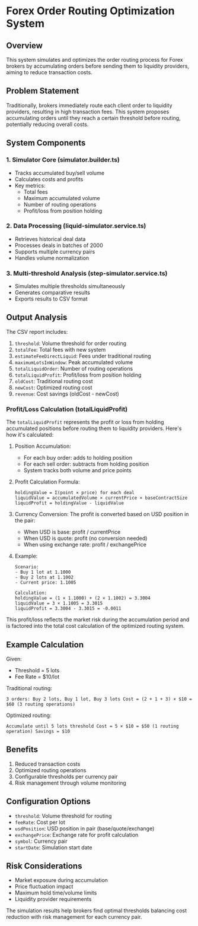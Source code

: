 # Forex Order Routing Optimization System

## Overview

This system simulates and optimizes the order routing process for Forex brokers by accumulating orders before sending them to liquidity providers, aiming to reduce transaction costs.

## Problem Statement

Traditionally, brokers immediately route each client order to liquidity providers, resulting in high transaction fees. This system proposes accumulating orders until they reach a certain threshold before routing, potentially reducing overall costs.

## System Components

### 1. Simulator Core (simulator.builder.ts)

- Tracks accumulated buy/sell volume
- Calculates costs and profits
- Key metrics:
  - Total fees
  - Maximum accumulated volume
  - Number of routing operations
  - Profit/loss from position holding

### 2. Data Processing (liquid-simulator.service.ts)

- Retrieves historical deal data
- Processes deals in batches of 2000
- Supports multiple currency pairs
- Handles volume normalization

### 3. Multi-threshold Analysis (step-simulator.service.ts)

- Simulates multiple thresholds simultaneously
- Generates comparative results
- Exports results to CSV format

## Output Analysis

The CSV report includes:

1. `threshold`: Volume threshold for order routing
2. `totalFee`: Total fees with new system
3. `estimateFeeDirectLiquid`: Fees under traditional routing
4. `maximumLotsInWindow`: Peak accumulated volume
5. `totalLiquidOrder`: Number of routing operations
6. `totalLiquidProfit`: Profit/loss from position holding
7. `oldCost`: Traditional routing cost
8. `newCost`: Optimized routing cost
9. `revenue`: Cost savings (oldCost - newCost)

### Profit/Loss Calculation (totalLiquidProfit)

The `totalLiquidProfit` represents the profit or loss from holding accumulated positions before routing them to liquidity providers. Here's how it's calculated:

1. Position Accumulation:

   - For each buy order: adds to holding position
   - For each sell order: subtracts from holding position
   - System tracks both volume and price points

2. Profit Calculation Formula:

   ```
   holdingValue = Σ(point × price) for each deal
   liquidValue = accumulatedVolume × currentPrice × baseContractSize
   liquidProfit = holdingValue - liquidValue
   ```

3. Currency Conversion:
   The profit is converted based on USD position in the pair:

   - When USD is base: profit / currentPrice
   - When USD is quote: profit (no conversion needed)
   - When using exchange rate: profit / exchangePrice

4. Example:

   ```
   Scenario:
   - Buy 1 lot at 1.1000
   - Buy 2 lots at 1.1002
   - Current price: 1.1005

   Calculation:
   holdingValue = (1 × 1.1000) + (2 × 1.1002) = 3.3004
   liquidValue = 3 × 1.1005 = 3.3015
   liquidProfit = 3.3004 - 3.3015 = -0.0011
   ```

This profit/loss reflects the market risk during the accumulation period and is factored into the total cost calculation of the optimized routing system.

## Example Calculation

Given:

- Threshold = 5 lots
- Fee Rate = $10/lot

Traditional routing:

```
3 orders: Buy 2 lots, Buy 1 lot, Buy 3 lots Cost = (2 + 1 + 3) × $10 = $60 (3 routing operations)
```

Optimized routing:

```
Accumulate until 5 lots threshold Cost = 5 × $10 = $50 (1 routing operation) Savings = $10
```

## Benefits

1. Reduced transaction costs
2. Optimized routing operations
3. Configurable thresholds per currency pair
4. Risk management through volume monitoring

## Configuration Options

- `threshold`: Volume threshold for routing
- `feeRate`: Cost per lot
- `usdPosition`: USD position in pair (base/quote/exchange)
- `exchangePrice`: Exchange rate for profit calculation
- `symbol`: Currency pair
- `startDate`: Simulation start date

## Risk Considerations

- Market exposure during accumulation
- Price fluctuation impact
- Maximum hold time/volume limits
- Liquidity provider requirements

The simulation results help brokers find optimal thresholds balancing cost reduction with risk management for each currency pair.
